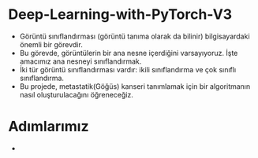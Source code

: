 # Deep-Learning-with-PyTorch-V3

* Görüntü sınıflandırması (görüntü tanıma olarak da bilinir) bilgisayardaki önemli bir görevdir.
* Bu görevde, görüntülerin bir ana nesne içerdiğini varsayıyoruz. İşte amacımız
ana nesneyi sınıflandırmak.
* İki tür görüntü sınıflandırması vardır: ikili sınıflandırma
ve çok sınıflı sınıflandırma.
* Bu projede, metastatik(Göğüs) kanseri tanımlamak için bir algoritmanın nasıl oluşturulacağını öğreneceğiz.

# Adımlarımız

*
